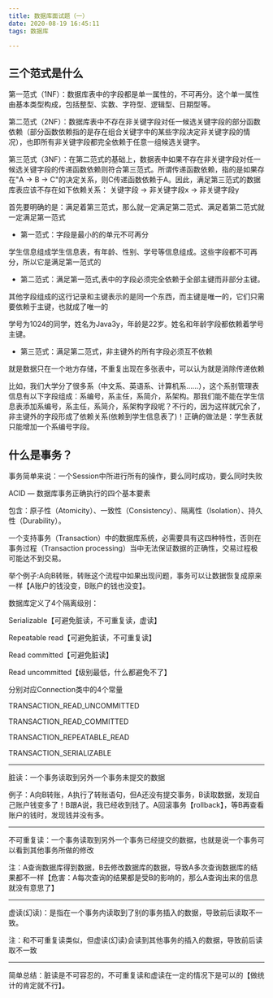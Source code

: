```yaml
---
title: 数据库面试题（一）
date: 2020-08-19 16:45:11
tags: 数据库

---
```


## 三个范式是什么

第一范式（1NF）：数据库表中的字段都是单一属性的，不可再分。这个单一属性由基本类型构成，包括整型、实数、字符型、逻辑型、日期型等。

第二范式（2NF）：数据库表中不存在非关键字段对任一候选关键字段的部分函数依赖（部分函数依赖指的是存在组合关键字中的某些字段决定非关键字段的情况），也即所有非关键字段都完全依赖于任意一组候选关键字。    

第三范式（3NF）：在第二范式的基础上，数据表中如果不存在非关键字段对任一候选关键字段的传递函数依赖则符合第三范式。所谓传递函数依赖，指的是如果存在"A → B → C"的决定关系，则C传递函数依赖于A。因此，满足第三范式的数据库表应该不存在如下依赖关系： 关键字段 → 非关键字段x → 非关键字段y


首先要明确的是：满足着第三范式，那么就一定满足第二范式、满足着第二范式就一定满足第一范式

* 第一范式：字段是最小的的单元不可再分

学生信息组成学生信息表，有年龄、性别、学号等信息组成。这些字段都不可再分，所以它是满足第一范式的

* 第二范式：满足第一范式,表中的字段必须完全依赖于全部主键而非部分主键。

其他字段组成的这行记录和主键表示的是同一个东西，而主键是唯一的，它们只需要依赖于主键，也就成了唯一的

学号为1024的同学，姓名为Java3y，年龄是22岁。姓名和年龄字段都依赖着学号主键。

* 第三范式：满足第二范式，非主键外的所有字段必须互不依赖

就是数据只在一个地方存储，不重复出现在多张表中，可以认为就是消除传递依赖

比如，我们大学分了很多系（中文系、英语系、计算机系……），这个系别管理表信息有以下字段组成：系编号，系主任，系简介，系架构。那我们能不能在学生信息表添加系编号，系主任，系简介，系架构字段呢？不行的，因为这样就冗余了，非主键外的字段形成了依赖关系(依赖到学生信息表了)！正确的做法是：学生表就只能增加一个系编号字段。

## 什么是事务？

事务简单来说：一个Session中所进行所有的操作，要么同时成功，要么同时失败

ACID — 数据库事务正确执行的四个基本要素

包含：原子性（Atomicity）、一致性（Consistency）、隔离性（Isolation）、持久性（Durability）。

一个支持事务（Transaction）中的数据库系统，必需要具有这四种特性，否则在事务过程（Transaction processing）当中无法保证数据的正确性，交易过程极可能达不到交易。

举个例子:A向B转账，转账这个流程中如果出现问题，事务可以让数据恢复成原来一样【A账户的钱没变，B账户的钱也没变】。

数据库定义了4个隔离级别：

Serializable【可避免脏读，不可重复读，虚读】

Repeatable read【可避免脏读，不可重复读】

Read committed【可避免脏读】

Read uncommitted【级别最低，什么都避免不了】

分别对应Connection类中的4个常量

TRANSACTION_READ_UNCOMMITTED

TRANSACTION_READ_COMMITTED

TRANSACTION_REPEATABLE_READ

TRANSACTION_SERIALIZABLE

---

脏读：一个事务读取到另外一个事务未提交的数据

例子：A向B转账，A执行了转账语句，但A还没有提交事务，B读取数据，发现自己账户钱变多了！B跟A说，我已经收到钱了。A回滚事务【rollback】，等B再查看账户的钱时，发现钱并没有多。

---

不可重复读：一个事务读取到另外一个事务已经提交的数据，也就是说一个事务可以看到其他事务所做的修改

注：A查询数据库得到数据，B去修改数据库的数据，导致A多次查询数据库的结果都不一样【危害：A每次查询的结果都是受B的影响的，那么A查询出来的信息就没有意思了】

---

虚读(幻读)：是指在一个事务内读取到了别的事务插入的数据，导致前后读取不一致。

注：和不可重复读类似，但虚读(幻读)会读到其他事务的插入的数据，导致前后读取不一致

---

简单总结：脏读是不可容忍的，不可重复读和虚读在一定的情况下是可以的【做统计的肯定就不行】。


